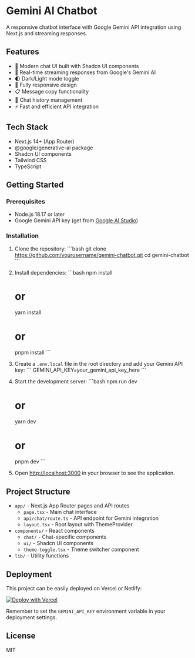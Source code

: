 # Gemini AI Chatbot

A responsive chatbot interface with Google Gemini API integration using Next.js and streaming responses.

## Features

- 💬 Modern chat UI built with Shadcn UI components
- 🔄 Real-time streaming responses from Google's Gemini AI
- 🌓 Dark/Light mode toggle
- 📱 Fully responsive design
- 📋 Message copy functionality
- 🧠 Chat history management
- ⚡ Fast and efficient API integration

## Tech Stack

- Next.js 14+ (App Router)
- @google/generative-ai package
- Shadcn UI components
- Tailwind CSS
- TypeScript

## Getting Started

### Prerequisites

- Node.js 18.17 or later
- Google Gemini API key (get from [Google AI Studio](https://aistudio.google.com/))

### Installation

1. Clone the repository:
   \`\`\`bash
   git clone https://github.com/yourusername/gemini-chatbot.git
   cd gemini-chatbot
   \`\`\`

2. Install dependencies:
   \`\`\`bash
   npm install
   # or
   yarn install
   # or
   pnpm install
   \`\`\`

3. Create a `.env.local` file in the root directory and add your Gemini API key:
   \`\`\`
   GEMINI_API_KEY=your_gemini_api_key_here
   \`\`\`

4. Start the development server:
   \`\`\`bash
   npm run dev
   # or
   yarn dev
   # or
   pnpm dev
   \`\`\`

5. Open [http://localhost:3000](http://localhost:3000) in your browser to see the application.

## Project Structure

- `app/` - Next.js App Router pages and API routes
  - `page.tsx` - Main chat interface
  - `api/chat/route.ts` - API endpoint for Gemini integration
  - `layout.tsx` - Root layout with ThemeProvider
- `components/` - React components
  - `chat/` - Chat-specific components
  - `ui/` - Shadcn UI components
  - `theme-toggle.tsx` - Theme switcher component
- `lib/` - Utility functions

## Deployment

This project can be easily deployed on Vercel or Netlify:

[![Deploy with Vercel](https://vercel.com/button)](https://vercel.com/new/clone?repository-url=https://github.com/yourusername/gemini-chatbot)

Remember to set the `GEMINI_API_KEY` environment variable in your deployment settings.

## License

MIT
